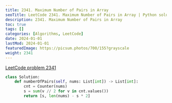 ```yaml
---
title: 2341. Maximum Number of Pairs in Array
seoTitle: LeetCode 2341. Maximum Number of Pairs in Array | Python solution and explanation
description: 2341. Maximum Number of Pairs in Array
toc: true
tags: []
categories: [Algorithms, LeetCode]
date: 2024-01-01
lastMod: 2024-01-01
featuredImage: https://picsum.photos/700/155?grayscale
weight: 2341
---
```


[LeetCode problem 2341](https://leetcode.com/problems/maximum-number-of-pairs-in-array/)

```python
class Solution:
    def numberOfPairs(self, nums: List[int]) -> List[int]:
        cnt = Counter(nums)
        s = sum(v // 2 for v in cnt.values())
        return [s, len(nums) - s * 2]

```
